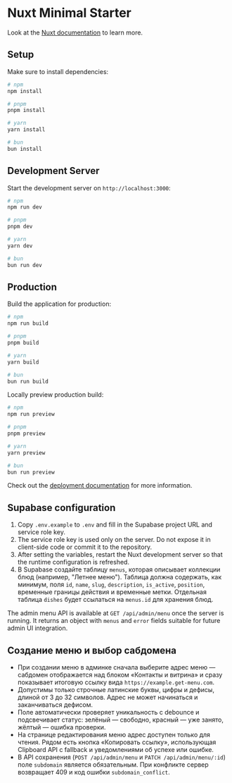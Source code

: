 # Nuxt Minimal Starter

Look at the [Nuxt documentation](https://nuxt.com/docs/getting-started/introduction) to learn more.

## Setup

Make sure to install dependencies:

```bash
# npm
npm install

# pnpm
pnpm install

# yarn
yarn install

# bun
bun install
```

## Development Server

Start the development server on `http://localhost:3000`:

```bash
# npm
npm run dev

# pnpm
pnpm dev

# yarn
yarn dev

# bun
bun run dev
```

## Production

Build the application for production:

```bash
# npm
npm run build

# pnpm
pnpm build

# yarn
yarn build

# bun
bun run build
```

Locally preview production build:

```bash
# npm
npm run preview

# pnpm
pnpm preview

# yarn
yarn preview

# bun
bun run preview
```

Check out the [deployment documentation](https://nuxt.com/docs/getting-started/deployment) for more information.

## Supabase configuration

1. Copy `.env.example` to `.env` and fill in the Supabase project URL and service role key.
2. The service role key is used only on the server. Do not expose it in client-side code or commit it to the repository.
3. After setting the variables, restart the Nuxt development server so that the runtime configuration is refreshed.
4. В Supabase создайте таблицу `menus`, которая описывает коллекции блюд (например, "Летнее меню"). Таблица должна содержать, как минимум, поля `id`, `name`, `slug`, `description`, `is_active`, `position`, временные границы действия и временные метки. Отдельная таблица `dishes` будет ссылаться на `menus.id` для хранения блюд.

The admin menu API is available at `GET /api/admin/menu` once the server is running. It returns an object with `menus` and `error` fields suitable for future admin UI integration.

## Создание меню и выбор сабдомена

- При создании меню в админке сначала выберите адрес меню — сабдомен отображается над блоком «Контакты и витрина» и сразу показывает итоговую ссылку вида `https://example.get-menu.com`.
- Допустимы только строчные латинские буквы, цифры и дефисы, длиной от 3 до 32 символов. Адрес не может начинаться и заканчиваться дефисом.
- Поле автоматически проверяет уникальность с debounce и подсвечивает статус: зелёный — свободно, красный — уже занято, жёлтый — ошибка проверки.
- На странице редактирования меню адрес доступен только для чтения. Рядом есть кнопка «Копировать ссылку», использующая Clipboard API с fallback и уведомлениями об успехе или ошибке.
- В API сохранения (`POST /api/admin/menu` и `PATCH /api/admin/menu/:id`) поле `subdomain` является обязательным. При конфликте сервер возвращает 409 и код ошибки `subdomain_conflict`.
